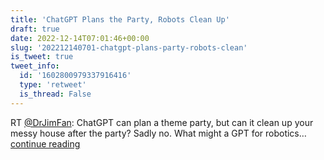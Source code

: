 ```yaml
---
title: 'ChatGPT Plans the Party, Robots Clean Up'
draft: true
date: 2022-12-14T07:01:46+00:00
slug: '202212140701-chatgpt-plans-party-robots-clean'
is_tweet: true
tweet_info:
  id: '1602800979337916416'
  type: 'retweet'
  is_thread: False
---
```




RT [@DrJimFan](https://x.com/DrJimFan): ChatGPT can plan a theme party, but can it clean up your messy house after the party? Sadly no. What might a GPT for robotics… [continue reading](https://x.com/sytelus/status/1602800979337916416)
